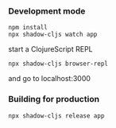 ### Development mode
```
npm install
npx shadow-cljs watch app
```
start a ClojureScript REPL
```
npx shadow-cljs browser-repl
```

and go to localhost:3000

### Building for production

```
npx shadow-cljs release app
```
